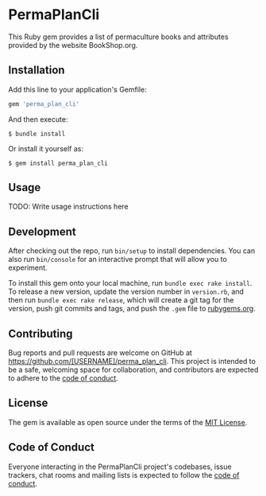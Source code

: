 # PermaPlanCli
This Ruby gem provides a list of permaculture books and attributes provided by the website BookShop.org.

## Installation

Add this line to your application's Gemfile:

```ruby
gem 'perma_plan_cli'
```

And then execute:

    $ bundle install

Or install it yourself as:

    $ gem install perma_plan_cli

## Usage

TODO: Write usage instructions here

## Development

After checking out the repo, run `bin/setup` to install dependencies. You can also run `bin/console` for an interactive prompt that will allow you to experiment.

To install this gem onto your local machine, run `bundle exec rake install`. To release a new version, update the version number in `version.rb`, and then run `bundle exec rake release`, which will create a git tag for the version, push git commits and tags, and push the `.gem` file to [rubygems.org](https://rubygems.org).

## Contributing

Bug reports and pull requests are welcome on GitHub at https://github.com/[USERNAME]/perma_plan_cli. This project is intended to be a safe, welcoming space for collaboration, and contributors are expected to adhere to the [code of conduct](https://github.com/[USERNAME]/perma_plan_cli/blob/master/CODE_OF_CONDUCT.md).


## License

The gem is available as open source under the terms of the [MIT License](https://opensource.org/licenses/MIT).

## Code of Conduct

Everyone interacting in the PermaPlanCli project's codebases, issue trackers, chat rooms and mailing lists is expected to follow the [code of conduct](https://github.com/[USERNAME]/perma_plan_cli/blob/master/CODE_OF_CONDUCT.md).
